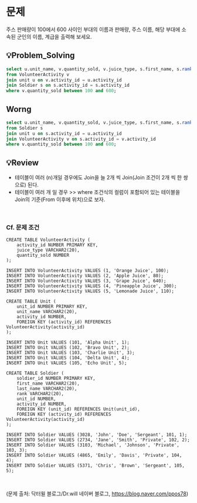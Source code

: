 # 문제
주스 판매량이 100에서 600 사이인 부대의 이름과 판매량, 주스 이름, 해당 부대에 소속된 군인의 이름, 계급을 출력해 보세요.


## 💡Problem_Solving

```sql
select u.unit_name, v.quantity_sold, v.juice_type, s.first_name, s.rank
from VolunteerActivity v
join unit u on v.activity_id = u.activity_id
join Soldier s on s.activity_id = s.activity_id
where v.quantity_sold between 100 and 600;
```

## Worng 

```sql
select u.unit_name, v.quantity_sold, v.juice_type, s.first_name, s.rank
from Soldier s 
join unit u on s.activity_id = u.activity_id
join VolunteerActivity v on s.activity_id = v.activity_id
where v.quantity_sold between 100 and 600;
```

## 💡Review
* 테이블이 여러 (n)개일 경우에도 Join을 늘 2개 씩 Join(Join 조건이 2개 씩 한 쌍으로) 된다.
* 테이블이 여러 개 일 경우 >> where 조건식의 컬럼이 포함되어 있는 테이블을 Join의 기준(From 이후에 위치)으로 보자.

<br />

### Cf. 문제 조건


```
CREATE TABLE VolunteerActivity (
    activity_id NUMBER PRIMARY KEY,
    juice_type VARCHAR2(20),
    quantity_sold NUMBER
);

INSERT INTO VolunteerActivity VALUES (1, 'Orange Juice', 100);
INSERT INTO VolunteerActivity VALUES (2, 'Apple Juice', 80);
INSERT INTO VolunteerActivity VALUES (3, 'Grape Juice', 640);
INSERT INTO VolunteerActivity VALUES (4, 'Pineapple Juice', 300);
INSERT INTO VolunteerActivity VALUES (5, 'Lemonade Juice', 110);

CREATE TABLE Unit (
    unit_id NUMBER PRIMARY KEY,
    unit_name VARCHAR2(20),
    activity_id NUMBER,
    FOREIGN KEY (activity_id) REFERENCES VolunteerActivity(activity_id)
);

INSERT INTO Unit VALUES (101, 'Alpha Unit', 1);
INSERT INTO Unit VALUES (102, 'Bravo Unit', 2);
INSERT INTO Unit VALUES (103, 'Charlie Unit', 3);
INSERT INTO Unit VALUES (104, 'Delta Unit', 4);
INSERT INTO Unit VALUES (105, 'Echo Unit', 5);

CREATE TABLE Soldier (
    soldier_id NUMBER PRIMARY KEY,
    first_name VARCHAR2(20),
    last_name VARCHAR2(20),
    rank VARCHAR2(20),
    unit_id NUMBER,
    activity_id NUMBER,
    FOREIGN KEY (unit_id) REFERENCES Unit(unit_id),
    FOREIGN KEY (activity_id) REFERENCES VolunteerActivity(activity_id)
);

INSERT INTO Soldier VALUES (3028, 'John', 'Doe', 'Sergeant', 101, 1);
INSERT INTO Soldier VALUES (2734, 'Jane', 'Smith', 'Private', 102, 2);
INSERT INTO Soldier VALUES (3103, 'Michael', 'Johnson', 'Private', 103, 3);
INSERT INTO Soldier VALUES (4865, 'Emily', 'Davis', 'Private', 104, 4);
INSERT INTO Soldier VALUES (5371, 'Chris', 'Brown', 'Sergeant', 105, 5);
```

<br />

(문제 출처: 닥터윌 블로그/Dr.will 네이버 블로그, https://blog.naver.com/ppos78)
